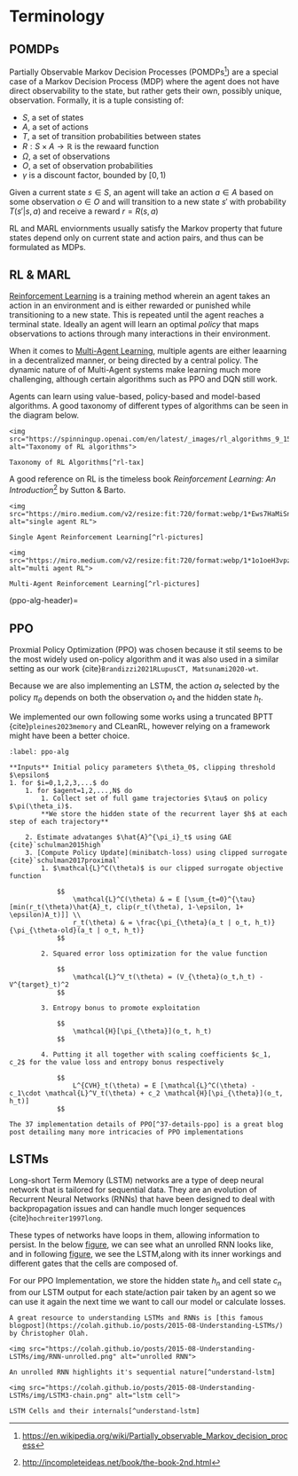 # Terminology

## POMDPs

Partially Observable Markov Decision Processes (POMDPs[^POMDPs]) are a special case of a Markov Decision Process (MDP) where the agent does not have direct observability to the state, but rather gets their own, possibly unique, observation. Formally, it is a tuple consisting of:
- $S$, a set of states
- $A$, a set of actions
- $T$, a set of transition probabilities between states
- $R: S \times A \rightarrow \mathbb{R}$ is the rewaard function
- $\Omega$, a set of observations
- $O$, a set of observation probabilities
- $\gamma$ is a discount factor, bounded by $[0,1)$

Given a current state $s \in S$, an agent will take an action $a \in A$ based on some observation $o \in O$ and will transition to a new state $s'$ with probability $T(s'|s,a)$ and receive a reward $r = R(s,a)$

RL and MARL enviornments usually satisfy the Markov property that future states depend only on current state and action pairs, and thus can be formulated as MDPs.

## RL \& MARL

[Reinforcement Learning](Single-RL) is a training method wherein an agent takes an action in an environment and is either rewarded or punished while transitioning to a new state. This is repeated until the agent reaches a terminal state. Ideally an agent will learn an optimal *policy* that maps observations to actions through many interactions in their environment. 

When it comes to [Multi-Agent Learning](Multi-Agent-RL), multiple agents are either leaarning in a decentralized manner, or being directed by a central policy. The dynamic nature of of Multi-Agent systems make learning much more challenging, although certain algorithms such as PPO and DQN still work.

Agents can learn using value-based, policy-based and model-based algorithms. A good taxonomy of different types of algorithms can be seen in the diagram below.

```{figure-md} RL-Taxonomy
<img src="https://spinningup.openai.com/en/latest/_images/rl_algorithms_9_15.svg" alt="Taxonomy of RL algorithms">

Taxonomy of RL Algorithms[^rl-tax]
```

A good reference on RL is the timeless book *Reinforcement Learning: An Introduction*[^Sutton-Barto-Book] by Sutton & Barto.

```{figure-md} Single-RL
<img src="https://miro.medium.com/v2/resize:fit:720/format:webp/1*Ews7HaMiSn2l8r70eeIszQ.png" alt="single agent RL">

Single Agent Reinforcement Learning[^rl-pictures]
```
```{figure-md} Multi-Agent-RL
<img src="https://miro.medium.com/v2/resize:fit:720/format:webp/1*1o1oeH3vpzsfJukLbFsekw.png" alt="multi agent RL">

Multi-Agent Reinforcement Learning[^rl-pictures]
```

(ppo-alg-header)=
## PPO

Proxmial Policy Optimization (PPO) was chosen because it stil seems to be the most widely used on-policy algorithm and it was also used in a similar setting as our work {cite}`Brandizzi2021RLupusCT, Matsunami2020-wt`.

Because we are also implementing an LSTM, the action $a_t$ selected by the policy $\pi_{\theta}$ depends on both the observation $o_t$ and the hidden state $h_t$.

We implemented our own following some works using a truncated BPTT {cite}`pleines2023memory` and CLeanRL, however relying on a framework might have been a better choice.

```{prf:algorithm} Proximal Policy Optimization w/ Clipped Surrogate
:label: ppo-alg

**Inputs** Initial policy parameters $\theta_0$, clipping threshold $\epsilon$
1. for $i=0,1,2,3,...$ do
    1. for $agent=1,2,...,N$ do
        1. Collect set of full game trajectories $\tau$ on policy $\pi(\theta_i)$. 
        **We store the hidden state of the recurrent layer $h$ at each step of each trajectory**

    2. Estimate advatanges $\hat{A}^{\pi_i}_t$ using GAE {cite}`schulman2015high`
    3. [Compute Policy Update](minibatch-loss) using clipped surrogate {cite}`schulman2017proximal`
        1. $\mathcal{L}^C(\theta)$ is our clipped surrogate objective function

            $$
                \mathcal{L}^C(\theta) & = E [\sum_{t=0}^{\tau}[min(r_t(\theta)\hat{A}_t, clip(r_t(\theta), 1-\epsilon, 1+ \epsilon)A_t)]] \\
                r_t(\theta) & = \frac{\pi_{\theta}(a_t | o_t, h_t)}{\pi_{\theta-old}(a_t | o_t, h_t)}
            $$

        2. Squared error loss optimization for the value function

            $$
                \mathcal{L}^V_t(\theta) = (V_{\theta}(o_t,h_t) - V^{target}_t)^2
            $$

        3. Entropy bonus to promote exploitation

            $$
                \mathcal{H}[\pi_{\theta}](o_t, h_t)
            $$

        4. Putting it all together with scaling coefficients $c_1, c_2$ for the value loss and entropy bonus respectively

            $$
                L^{CVH}_t(\theta) = E [\mathcal{L}^C(\theta) - c_1\cdot \mathcal{L}^V_t(\theta) + c_2 \mathcal{H}[\pi_{\theta}](o_t, h_t)]
            $$
```


```{note}
The 37 implementation details of PPO[^37-details-ppo] is a great blog post detailing many more intricacies of PPO implementations
```

## LSTMs

Long-short Term Memory (LSTM) networks are a type of deep neural network that is tailored for sequential data. They are an evolution of Recurrent Neural Networks (RNNs) that have been designed to deal with backpropagation issues and can handle much longer sequences {cite}`hochreiter1997long`.

These types of networks have loops in them, allowing information  to persist. In the below [figure](Unrolled-RNN), we can see what an unrolled RNN looks like, and in following [figure](LSTM-Internal-Cell), we see the LSTM,along with its inner workings and different gates that the cells are composed of.

For our PPO Implementation, we store the hidden state $h_n$ and cell state $c_n$ from our LSTM output for each state/action pair taken by an agent so we can use it again the next time we want to call our model or calculate losses.

```{note}
A great resource to understanding LSTMs and RNNs is [this famous blogpost](https://colah.github.io/posts/2015-08-Understanding-LSTMs/) by Christopher Olah.
```

```{figure-md} Unrolled-RNN
<img src="https://colah.github.io/posts/2015-08-Understanding-LSTMs/img/RNN-unrolled.png" alt="unrolled RNN">

An unrolled RNN highlights it's sequential nature[^understand-lstm]
```

```{figure-md} LSTM-Internal-Cell
<img src="https://colah.github.io/posts/2015-08-Understanding-LSTMs/img/LSTM3-chain.png" alt="lstm cell">

LSTM Cells and their internals[^understand-lstm]
```



[^37-details-ppo]:https://iclr-blog-track.github.io/2022/03/25/ppo-implementation-details/
[^POMDPs]:https://en.wikipedia.org/wiki/Partially_observable_Markov_decision_process
[^Sutton-Barto-Book]:http://incompleteideas.net/book/the-book-2nd.html
[^rl-pictures]:https://towardsdatascience.com/multi-agent-deep-reinforcement-learning-in-15-lines-of-code-using-pettingzoo-e0b963c0820b
[^rl-tax]:https://spinningup.openai.com/en/latest/spinningup/rl_intro2.html
[^understand-lstm]:https://colah.github.io/posts/2015-08-Understanding-LSTMs/